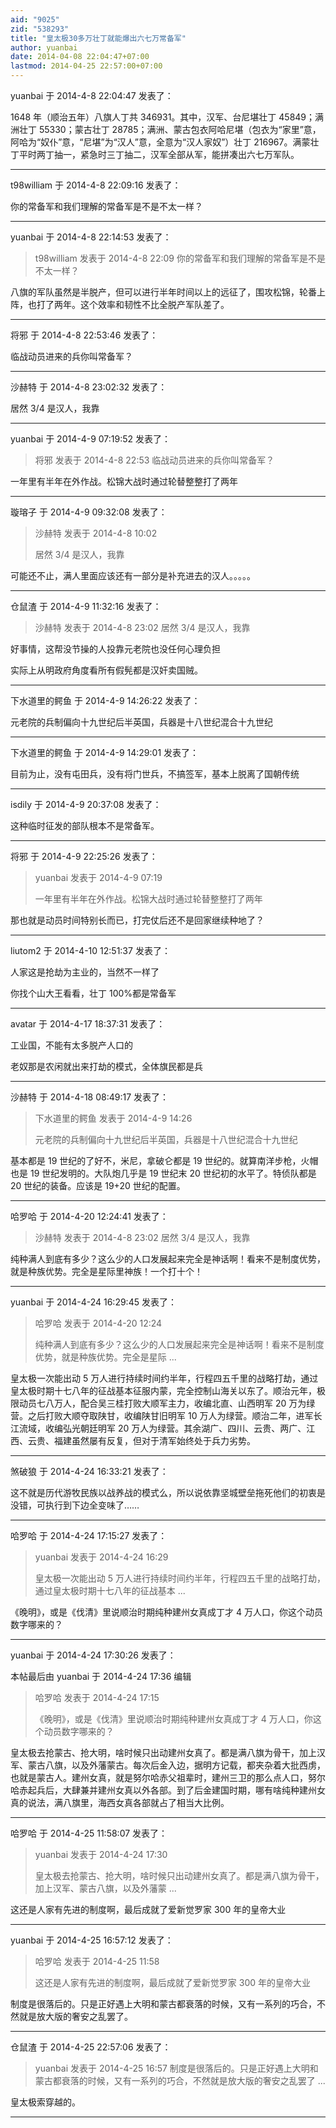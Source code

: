 ```yaml
---
aid: "9025"
zid: "538293"
title: "皇太极30多万壮丁就能爆出六七万常备军"
author: yuanbai
date: 2014-04-08 22:04:47+07:00
lastmod: 2014-04-25 22:57:00+07:00
---
```


yuanbai 于 2014-4-8 22:04:47 发表了：

1648 年（顺治五年）八旗人丁共 346931。其中，汉军、台尼堪壮丁 45849；满洲壮丁 55330；蒙古壮丁 28785；满洲、蒙古包衣阿哈尼堪（包衣为“家里”意，阿哈为“奴仆”意，“尼堪”为“汉人”意，全意为“汉人家奴”）壮丁 216967。满蒙壮丁平时两丁抽一，紧急时三丁抽二，汉军全部从军，能拼凑出六七万军队。

---

t98william 于 2014-4-8 22:09:16 发表了：

你的常备军和我们理解的常备军是不是不太一样？

---

yuanbai 于 2014-4-8 22:14:53 发表了：

> t98william 发表于 2014-4-8 22:09 你的常备军和我们理解的常备军是不是不太一样？

八旗的军队虽然是半脱产，但可以进行半年时间以上的远征了，围攻松锦，轮番上阵，也打了两年。这个效率和韧性不比全脱产军队差了。

---

将邪 于 2014-4-8 22:53:46 发表了：

临战动员进来的兵你叫常备军？

---

沙赫特 于 2014-4-8 23:02:32 发表了：

居然 3/4 是汉人，我靠

---

yuanbai 于 2014-4-9 07:19:52 发表了：

> 将邪 发表于 2014-4-8 22:53 临战动员进来的兵你叫常备军？

一年里有半年在外作战。松锦大战时通过轮替整整打了两年

---

璇瑢子 于 2014-4-9 09:32:08 发表了：

> 沙赫特 发表于 2014-4-8 10:02
>
> 居然 3/4 是汉人，我靠

可能还不止，满人里面应该还有一部分是补充进去的汉人。。。。。

---

仓鼠渣 于 2014-4-9 11:32:16 发表了：

> 沙赫特 发表于 2014-4-8 23:02 居然 3/4 是汉人，我靠

好事情，这帮没节操的人投靠元老院也没任何心理负担

实际上从明政府角度看所有假髡都是汉奸卖国贼。

---

下水道里的鳄鱼 于 2014-4-9 14:26:22 发表了：

元老院的兵制偏向十九世纪后半英国，兵器是十八世纪混合十九世纪

---

下水道里的鳄鱼 于 2014-4-9 14:29:01 发表了：

目前为止，没有屯田兵，没有将门世兵，不搞签军，基本上脱离了国朝传统

---

isdily 于 2014-4-9 20:37:08 发表了：

这种临时征发的部队根本不是常备军。

---

将邪 于 2014-4-9 22:25:26 发表了：

> yuanbai 发表于 2014-4-9 07:19
>
> 一年里有半年在外作战。松锦大战时通过轮替整整打了两年

那也就是动员时间特别长而已，打完仗后还不是回家继续种地了？

---

liutom2 于 2014-4-10 12:51:37 发表了：

人家这是抢劫为主业的，当然不一样了

你找个山大王看看，壮丁 100%都是常备军

---

avatar 于 2014-4-17 18:37:31 发表了：

工业国，不能有太多脱产人口的

老奴那是农闲就出来打劫的模式，全体旗民都是兵

---

沙赫特 于 2014-4-18 08:49:17 发表了：

> 下水道里的鳄鱼 发表于 2014-4-9 14:26
>
> 元老院的兵制偏向十九世纪后半英国，兵器是十八世纪混合十九世纪

基本都是 19 世纪的了好不，米尼，拿破仑都是 19 世纪的。就算南洋步枪，火帽也是 19 世纪发明的。大队炮几乎是 19 世纪末 20 世纪初的水平了。特侦队都是 20 世纪的装备。应该是 19+20 世纪的配置。

---

哈罗哈 于 2014-4-20 12:24:41 发表了：

> 沙赫特 发表于 2014-4-8 23:02 居然 3/4 是汉人，我靠

纯种满人到底有多少？这么少的人口发展起来完全是神话啊！看来不是制度优势，就是种族优势。完全是星际里神族！一个打十个！

---

yuanbai 于 2014-4-24 16:29:45 发表了：

> 哈罗哈 发表于 2014-4-20 12:24
>
> 纯种满人到底有多少？这么少的人口发展起来完全是神话啊！看来不是制度优势，就是种族优势。完全是星际 ...

皇太极一次能出动 5 万人进行持续时间约半年，行程四五千里的战略打劫，通过皇太极时期十七八年的征战基本征服内蒙，完全控制山海关以东了。顺治元年，极限动员七八万人，配合吴三桂打败大顺军主力，收编北直、山西明军 20 万为绿营。之后打败大顺夺取陕甘，收编陕甘旧明军 10 万人为绿营。顺治二年，进军长江流域，收编弘光朝廷明军 20 万人为绿营。其余湖广、四川、云贵、两广、江西、云贵、福建虽然屡有反复，但对于清军始终处于兵力劣势。

---

煞破狼 于 2014-4-24 16:33:21 发表了：

这不就是历代游牧民族以战养战的模式么，所以说依靠坚城壁垒拖死他们的初衷是没错，可执行到下边全变味了……

---

哈罗哈 于 2014-4-24 17:15:27 发表了：

> yuanbai 发表于 2014-4-24 16:29
>
> 皇太极一次能出动 5 万人进行持续时间约半年，行程四五千里的战略打劫，通过皇太极时期十七八年的征战基本 ...

《晚明》，或是《伐清》里说顺治时期纯种建州女真成丁才 4 万人口，你这个动员数字哪来的？

---

yuanbai 于 2014-4-24 17:30:26 发表了：

本帖最后由 yuanbai 于 2014-4-24 17:36 编辑

> 哈罗哈 发表于 2014-4-24 17:15
>
> 《晚明》，或是《伐清》里说顺治时期纯种建州女真成丁才 4 万人口，你这个动员数字哪来的？

皇太极去抢蒙古、抢大明，啥时候只出动建州女真了。都是满八旗为骨干，加上汉军、蒙古八旗，以及外藩蒙古。每次后金入边，据明方记载，都夹杂着大批西虏，也就是蒙古人。建州女真，就是努尔哈赤父祖辈时，建州三卫的那么点人口，努尔哈赤起兵后，大肆兼并建州女真以外各部。到了后金建国时期，哪有啥纯种建州女真的说法，满八旗里，海西女真各部就占了相当大比例。

---

哈罗哈 于 2014-4-25 11:58:07 发表了：

> yuanbai 发表于 2014-4-24 17:30
>
> 皇太极去抢蒙古、抢大明，啥时候只出动建州女真了。都是满八旗为骨干，加上汉军、蒙古八旗，以及外藩蒙 ...

这还是人家有先进的制度啊，最后成就了爱新觉罗家 300 年的皇帝大业

---

yuanbai 于 2014-4-25 16:57:12 发表了：

> 哈罗哈 发表于 2014-4-25 11:58
>
> 这还是人家有先进的制度啊，最后成就了爱新觉罗家 300 年的皇帝大业

制度是很落后的。只是正好遇上大明和蒙古都衰落的时候，又有一系列的巧合，不然就是放大版的奢安之乱罢了。

---

仓鼠渣 于 2014-4-25 22:57:06 发表了：

> yuanbai 发表于 2014-4-25 16:57 制度是很落后的。只是正好遇上大明和蒙古都衰落的时候，又有一系列的巧合，不然就是放大版的奢安之乱罢了 ...

皇太极索穿越的。

---
